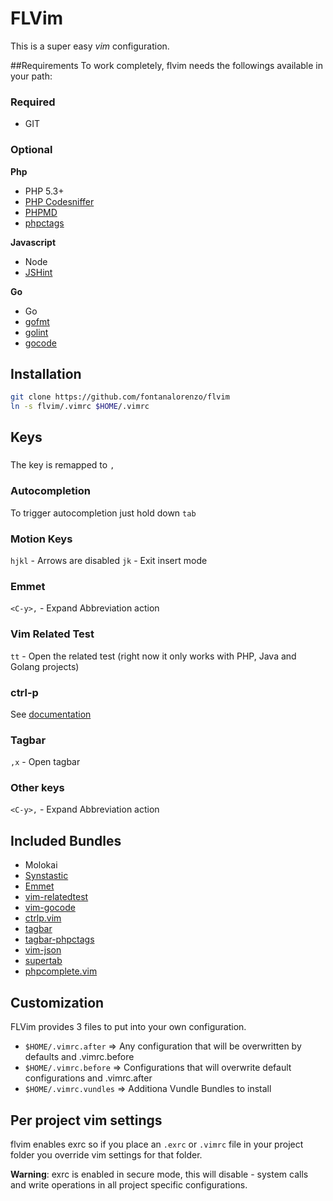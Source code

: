 # FLVim
This is a super easy *vim* configuration. 


##Requirements
To work completely, flvim needs the followings available in your path:
### Required
- GIT

### Optional

**Php**
- PHP 5.3+
- [PHP Codesniffer](https://github.com/squizlabs/PHP_CodeSniffer)
- [PHPMD](https://github.com/phpmd/phpmd)
- [phpctags](https://github.com/vim-php/phpctags)

**Javascript**
- Node
- [JSHint](http://www.jshint.com/install/)

**Go**
- Go
- [gofmt](http://golang.org/cmd/gofmt/)
- [golint](https://github.com/golang/lint)
- [gocode](https://github.com/nsf/gocode)

## Installation
```bash
git clone https://github.com/fontanalorenzo/flvim
ln -s flvim/.vimrc $HOME/.vimrc
```
## Keys

### <leader>
The <leader> key is remapped to `,` 

### Autocompletion
To trigger autocompletion just hold down `tab`

### Motion Keys
```hjkl``` - Arrows are disabled
```jk``` - Exit insert mode

### Emmet
```<C-y>,``` - Expand Abbreviation action

### Vim Related Test
```tt``` - Open the related test (right now it only works with PHP, Java and Golang projects)

### ctrl-p
See [documentation](https://github.com/kien/ctrlp.vim/blob/master/readme.md)

### Tagbar
```,x``` - Open tagbar

### Other keys
```<C-y>,``` - Expand Abbreviation action

## Included Bundles
- Molokai
- [Synstastic](https://github.com/scrooloose/syntastic)
- [Emmet](https://github.com/mattn/emmet-vim)
- [vim-relatedtest](https://github.com/wdalmut/vim-relatedtest)
- [vim-gocode](https://github.com/Blackrush/vim-gocode)
- [ctrlp.vim](https://github.com/kien/ctrlp.vim)
- [tagbar](https://github.com/majutsushi/tagbar)
- [tagbar-phpctags](https://github.com/vim-php/tagbar-phpctags.vim)
- [vim-json](https://github.com/elzr/vim-json)
- [supertab](https://github.com/ervandew/supertab)
- [phpcomplete.vim](https://github.com/shawncplus/phpcomplete.vim)

## Customization
FLVim provides 3 files to put into your own configuration.
- ```$HOME/.vimrc.after```    => Any configuration that will be overwritten by defaults and .vimrc.before
- ```$HOME/.vimrc.before```   => Configurations that will overwrite default configurations and .vimrc.after
- ```$HOME/.vimrc.vundles```  => Additiona Vundle Bundles to install 

## Per project vim settings
flvim enables exrc so if you place an ```.exrc``` or ```.vimrc```  file in your project folder you override vim settings
for that folder.

**Warning**: exrc is enabled in secure mode, this will disable - system calls and write operations in all project specific configurations.     
